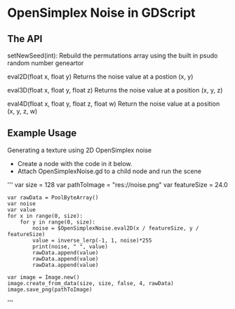 # OpenSimplex Noise in GDScript

## The API

setNewSeed(int):
	Rebuild the permutations array using the built in psudo random number geneartor

eval2D(float x, float y)
	Returns the noise value at a postion (x, y)

eval3D(float x, float y, float z)
	Returns the noise value at a position (x, y, z)

eval4D(float x, float y, float z, float w)
	Return the noise value at a position (x, y, z, w)


## Example Usage

Generating a texture using 2D OpenSimplex noise

- Create a node with the code in it below.
- Attach OpenSimplexNoise.gd to a child node and run the scene

'''
	var size = 128
	var pathToImage = "res://noise.png"
	var featureSize = 24.0
	
	var rawData = PoolByteArray()
	var noise
	var value
	for x in range(0, size):
		for y in range(0, size):
			noise = $OpenSimplexNoise.eval2D(x / featureSize, y / featureSize)
			value = inverse_lerp(-1, 1, noise)*255
			print(noise, " ", value)
			rawData.append(value)
			rawData.append(value)
			rawData.append(value)
	
	var image = Image.new()
	image.create_from_data(size, size, false, 4, rawData)
	image.save_png(pathToImage)
'''





